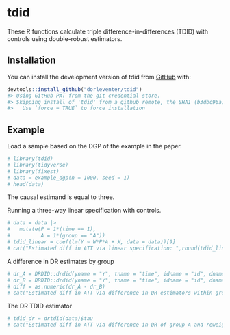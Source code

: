 
<!-- README.md is generated from README.Rmd. Please edit that file -->

# tdid

<!-- badges: start -->
<!-- badges: end -->

These R functions calculate triple difference-in-differences (TDID) with
controls using double-robust estimators.

## Installation

You can install the development version of tdid from
[GitHub](https://github.com/) with:

``` r
devtools::install_github("dorleventer/tdid")
#> Using GitHub PAT from the git credential store.
#> Skipping install of 'tdid' from a github remote, the SHA1 (b3dbc96a) has not changed since last install.
#>   Use `force = TRUE` to force installation
```

## Example

Load a sample based on the DGP of the example in the paper.

``` r
# library(tdid)
# library(tidyverse)
# library(fixest)
# data = example_dgp(n = 1000, seed = 1)
# head(data)
```

The causal estimand is equal to three.

Running a three-way linear specification with controls.

``` r
# data = data |> 
#   mutate(P = 1*(time == 1), 
#          A = 1*(group == "A"))
# tdid_linear = coef(lm(Y ~ W*P*A + X, data = data))[9]
# cat("Estimated diff in ATT via linear specification: ",round(tdid_linear,2))
```

A difference in DR estimates by group

``` r
# dr_A = DRDID::drdid(yname = "Y", tname = "time", idname = "id", dname = "W", xformla = ~X, data = data |> filter(group == "A"))$ATT
# dr_B = DRDID::drdid(yname = "Y", tname = "time", idname = "id", dname = "W", xformla = ~X, data = data |> filter(group == "B"))$ATT
# diff = as.numeric(dr_A - dr_B)
# cat("Estimated diff in ATT via difference in DR estimators within groups: ",round(diff,2))
```

The DR TDID estimator

``` r
# tdid_dr = drtdid(data)$tau
# cat("Estimated diff in ATT via difference in DR of group A and reweighted DR of group B: ",round(tdid_dr,2))
```
